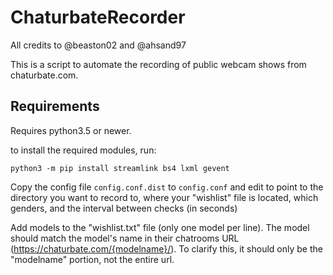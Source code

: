 # ChaturbateRecorder

All credits to @beaston02 and @ahsand97

This is a script to automate the recording of public webcam shows from chaturbate.com. 

## Requirements

Requires python3.5 or newer.

to install the required modules, run:
```
python3 -m pip install streamlink bs4 lxml gevent
```


Copy the config file `config.conf.dist` to `config.conf` and edit to point to the directory you want to record to, where your "wishlist" file is located, which genders, and the interval between checks (in seconds)

Add models to the "wishlist.txt" file (only one model per line). The model should match the model's name in their chatrooms URL (https://chaturbate.com/{modelname}/). To clarify this, it should only be the "modelname" portion, not the entire url.
